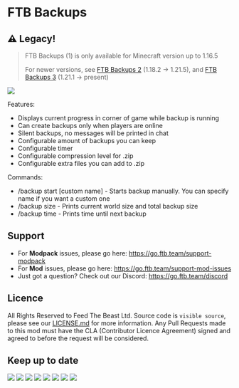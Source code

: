 # FTB Backups

## ⚠ Legacy!

> FTB Backups (1) is only available for Minecraft version up to 1.16.5
>
> For newer versions, see [FTB Backups 2](https://github.com/FTBTeam/FTB-Backups-2) (1.18.2 -> 1.21.5), and [FTB Backups 3](https://github.com/FTBTeam/FTB-Backups-3) (1.21.1 -> present)

![](https://cdn.feed-the-beast.com/mods/ftb-backups/1Adj8E.webp)

Features:

*   Displays current progress in corner of game while backup is running
*   Can create backups only when players are online
*   Silent backups, no messages will be printed in chat
*   Configurable amount of backups you can keep
*   Configurable timer
*   Configurable compression level for .zip
*   Configurable extra files you can add to .zip

Commands:

*   /backup start \[custom name\] - Starts backup manually. You can specify name if you want a custom one
*   /backup size - Prints current world size and total backup size
*   /backup time - Prints time until next backup

## Support

- For **Modpack** issues, please go here: https://go.ftb.team/support-modpack
- For **Mod** issues, please go here: https://go.ftb.team/support-mod-issues
- Just got a question? Check out our Discord: https://go.ftb.team/discord

## Licence

All Rights Reserved to Feed The Beast Ltd. Source code is `visible source`, please see our [LICENSE.md](/LICENSE.md) for more information. Any Pull Requests made to this mod must have the CLA (Contributor Licence Agreement) signed and agreed to before the request will be considered.

## Keep up to date

[![](https://cdn.feed-the-beast.com/assets/socials/icons/social-discord.webp)](https://go.ftb.team/discord) [![](https://cdn.feed-the-beast.com/assets/socials/icons/social-github.webp)](https://go.ftb.team/github) [![](https://cdn.feed-the-beast.com/assets/socials/icons/social-twitter-x.webp)](https://go.ftb.team/twitter) [![](https://cdn.feed-the-beast.com/assets/socials/icons/social-youtube.webp)](https://go.ftb.team/youtube) [![](https://cdn.feed-the-beast.com/assets/socials/icons/social-twitch.webp)](https://go.ftb.team/twitch) [![](https://cdn.feed-the-beast.com/assets/socials/icons/social-instagram.webp)](https://go.ftb.team/instagram) [![](https://cdn.feed-the-beast.com/assets/socials/icons/social-facebook.webp)](https://go.ftb.team/facebook) [![](https://cdn.feed-the-beast.com/assets/socials/icons/social-tiktok.webp)](https://go.ftb.team/tiktok)

